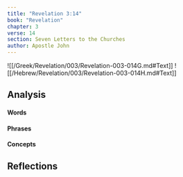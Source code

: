 ```yaml
---
title: "Revelation 3:14"
book: "Revelation"
chapter: 3
verse: 14
section: Seven Letters to the Churches
author: Apostle John
---
```

![[/Greek/Revelation/003/Revelation-003-014G.md#Text]]
![[/Hebrew/Revelation/003/Revelation-003-014H.md#Text]]

## Analysis

#### Words

#### Phrases

#### Concepts

## Reflections
